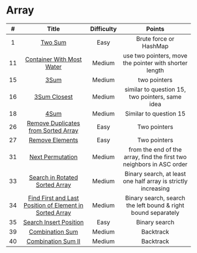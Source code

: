 # Array
| # | Title | Difficulty |Points|
| :-----:| :----: | :----: |:----:| 
|1|[Two Sum](https://github.com/yuxuanm/Leetcode-Java/blob/master/Leetcode/src/array/Q1TwoSum.java)| Easy | Brute force or HashMap|
| 11 | [Container With Most Water]() | Medium |use two pointers, move the pointer with shorter length|
| 15 |[3Sum]()| Medium |two pointers|
| 16 | [3Sum Closest]() | Medium | similar to question 15, two pointers, same idea|
| 18 | [4Sum]() | Medium | Similar to question 15 | 
| 26 |[Remove Duplicates from Sorted Array]() | Easy | Two pointers | 
| 27 | [Remove Elements]() | Easy | Two pointers | 
| 31 | [Next Permutation]() | Medium | from the end of the array, find the first two neighbors in ASC order | 
| 33 | [Search in Rotated Sorted Array]() | Medium | Binary search, at least one half array is strictly increasing | 
| 34 | [Find First and Last Position of Element in Sorted Array]()| Medium | Binary search, search the left bound & right bound separately|
| 35 | [Search Insert Position]() | Easy | Binary search |
| 39 | [Combination Sum]() | Medium | Backtrack |
| 40 | [Combination Sum II]() | Medium | Backtrack |
